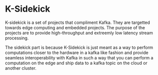 # K-Sidekick

K-sidekick is a set of projects that compliment Kafka. They are targetted towards edge computing and embedded projects. The purpose of the projects are to provide high-throughput and extreemly low latency stream processing. 

The sidekick part is because K-Sidekick is just meant as a way to perform computations closer to the hardware in a kafka like fashion and provide seamless interoperability with Kafka in such a way that you can perform a computation on the edge and ship data to a kafka topic on the cloud or another cluster. 